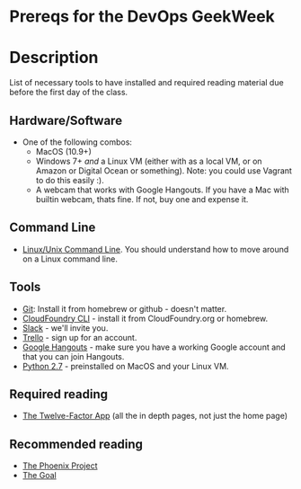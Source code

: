 Prereqs for the DevOps GeekWeek
===============================

# Description

List of necessary tools to have installed and required reading material due before the first day of the class.

## Hardware/Software
 - One of the following combos:
   - MacOS (10.9+)
   - Windows 7+ *and* a Linux VM (either with as a local VM, or on Amazon or Digital Ocean or something).  Note: you could use Vagrant to do this easily :).
   - A webcam that works with Google Hangouts.  If you have a Mac with builtin webcam, thats fine.  If not, buy one and expense it.

## Command Line
 - [Linux/Unix Command Line](https://www.udemy.com/linux-command-line-volume1/).  You should understand how to move around on a Linux command line.

## Tools

 - [Git](https://help.github.com/articles/set-up-git/): Install it from homebrew or github - doesn't matter.
 - [CloudFoundry CLI](http://docs.cloudfoundry.org/devguide/installcf/) - install it from CloudFoundry.org or homebrew.
 - [Slack](http://slack.com) - we'll invite you.
 - [Trello](http://trello.com) - sign up for an account.
 - [Google Hangouts](http://hangouts.google.com) - make sure you have a working Google account and that you can join Hangouts.
 - [Python 2.7](https://www.python.org/downloads/release/python-2710/) - preinstalled on MacOS and your Linux VM.

## Required reading

 - [The Twelve-Factor App](http://12factor.net/) (all the in depth pages, not just the home page)

## Recommended reading

 - [The Phoenix Project](http://www.amazon.com/The-Phoenix-Project-Helping-Business/dp/0988262592)
 - [The Goal](http://www.amazon.com/The-Goal-Process-Ongoing-Improvement/dp/0884271951)
